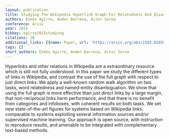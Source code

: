 ```yaml
---
layout: publication
title: Studying The Wikipedia Hyperlink Graph For Relatedness And Disambiguation
authors: Eneko Agirre, Ander Barrena, Aitor Soroa
conference: Arxiv
year: 2015
bibkey: agirre2015studying
citations: 20
additional_links: [{name: Paper, url: 'https://arxiv.org/abs/1503.01655'}]
tags: []
short_authors: Eneko Agirre, Ander Barrena, Aitor Soroa
---
```

Hyperlinks and other relations in Wikipedia are a extraordinary resource
which is still not fully understood. In this paper we study the different types
of links in Wikipedia, and contrast the use of the full graph with respect to
just direct links. We apply a well-known random walk algorithm on two tasks,
word relatedness and named-entity disambiguation. We show that using the full
graph is more effective than just direct links by a large margin, that
non-reciprocal links harm performance, and that there is no benefit from
categories and infoboxes, with coherent results on both tasks. We set new
state-of-the-art figures for systems based on Wikipedia links, comparable to
systems exploiting several information sources and/or supervised machine
learning. Our approach is open source, with instruction to reproduce results,
and amenable to be integrated with complementary text-based methods.